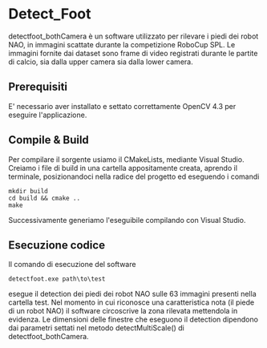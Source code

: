 # Detect_Foot
detectfoot_bothCamera è un software utilizzato per rilevare i piedi dei robot NAO, in immagini scattate durante la competizione RoboCup SPL. Le immagini fornite dai dataset sono frame di video registrati durante le partite di calcio, sia dalla upper camera sia dalla lower camera. 

## Prerequisiti
E' necessario aver installato e settato correttamente OpenCV 4.3 per eseguire l'applicazione.

## Compile & Build
Per compilare il sorgente usiamo il CMakeLists, mediante Visual Studio. Creiamo i file di build in una cartella appositamente creata, aprendo il terminale, posizionandoci nella radice del progetto ed eseguendo i comandi
```
mkdir build
cd build && cmake ..
make
```
Successivamente generiamo l'eseguibile compilando con Visual Studio.

## Esecuzione codice
Il comando di esecuzione del software
```
detectfoot.exe path\to\test
```
esegue il detection dei piedi dei robot NAO sulle 63 immagini presenti nella cartella test. Nel momento in cui riconosce una caratteristica nota (il piede di un robot NAO) il software circoscrive la zona rilevata mettendola in evidenza. Le dimensioni delle finestre che eseguono il detection dipendono dai parametri settati nel metodo detectMultiScale(<parametri>) di detectfoot_bothCamera.
